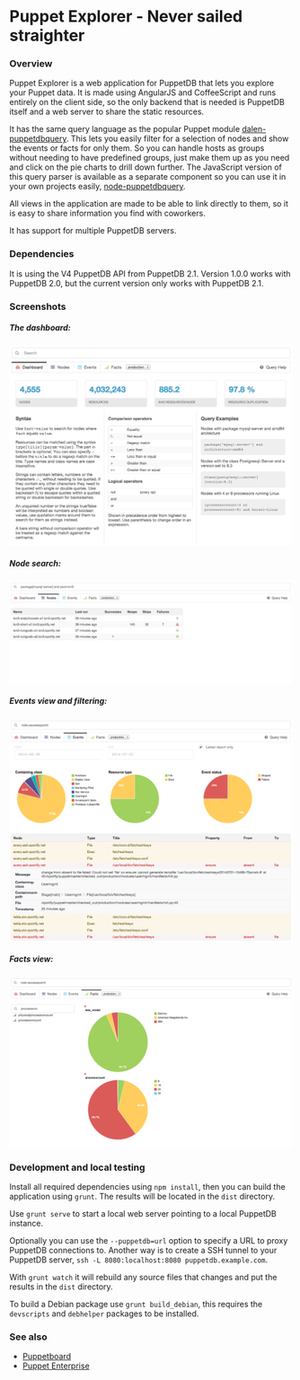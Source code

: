# Puppet Explorer - Never sailed straighter

### Overview

Puppet Explorer is a web application for PuppetDB that lets you explore your
Puppet data.
It is made using AngularJS and CoffeeScript and runs entirely on the client
side, so the only backend that is needed is PuppetDB itself and a web server to
share the static resources.

It has the same query language as the popular Puppet module
[dalen-puppetdbquery](https://forge.puppetlabs.com/dalen/puppetdbquery).
This lets you easily filter for a selection of nodes and show the events or
facts for only them. So you can handle hosts as groups without needing to have
predefined groups, just make them up as you need and click on the pie charts to
drill down further. The JavaScript version of this query parser is available as
a separate component so you can use it in your own projects easily,
[node-puppetdbquery](https://github.com/dalen/node-puppetdbquery).

All views in the application are made to be able to link directly to them, so
it is easy to share information you find with coworkers.

It has support for multiple PuppetDB servers.

### Dependencies

It is using the V4 PuppetDB API from PuppetDB 2.1. Version 1.0.0 works with
PuppetDB 2.0, but the current version only works with PuppetDB 2.1.

### Screenshots

##### The dashboard:
![The dashboard](screenshots/dashboard.png)

##### Node search:
![Node search](screenshots/nodelist.png)

##### Events view and filtering:
![Events view](screenshots/events.png)

##### Facts view:
![Facts view](screenshots/facts.png)

### Development and local testing

Install all required dependencies using `npm install`, then you can build the
application using `grunt`. The results will be located in the `dist` directory.

Use `grunt serve` to start a local web server pointing to a local PuppetDB
instance.

Optionally you can use the `--puppetdb=url` option to specify a URL to proxy
PuppetDB connections to. Another way is to create a SSH tunnel to your PuppetDB
server, `ssh -L 8080:localhost:8080 puppetdb.example.com`.

With `grunt watch` it will rebuild any source files that changes and put the
results in the `dist` directory.

To build a Debian package use `grunt build_debian`, this requires the
`devscripts` and `debhelper` packages to be installed.

### See also

 * [Puppetboard](https://github.com/nedap/puppetboard)
 * [Puppet Enterprise](http://puppetlabs.com/puppet/puppet-enterprise)
